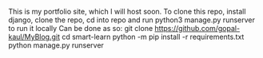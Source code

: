 This is my portfolio site, which I will host soon.
To clone this repo, install django, clone the repo, cd into repo and run python3 manage.py runserver
to run it locally
Can be done as so:
git clone https://github.com/gopal-kaul/MyBlog.git
cd smart-learn
python -m pip install -r requirements.txt
python manage.py runserver

